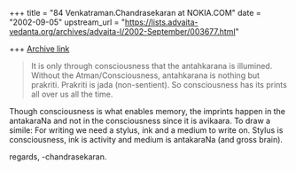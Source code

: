 +++
title = "84 Venkatraman.Chandrasekaran at NOKIA.COM"
date = "2002-09-05"
upstream_url = "https://lists.advaita-vedanta.org/archives/advaita-l/2002-September/003677.html"

+++
[Archive link](https://lists.advaita-vedanta.org/archives/advaita-l/2002-September/003677.html)

> It is only through consciousness that the antahkarana is 
> illumined. Without
> the Atman/Consciousness, antahkarana is nothing but prakriti. 
> Prakriti is
> jada (non-sentient). So consciousness has its prints all over 
> us all the
> time.
>

Though consciousness is what enables memory, the imprints happen in 
the antakaraNa and not in the consciousness since it is avikaara. 
To draw a simile: For writing we need a stylus, ink and a medium to 
write on. Stylus is consciousness, ink is activity and medium is 
antakaraNa (and gross brain).

regards,
-chandrasekaran.


